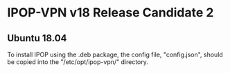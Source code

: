 # IPOP-VPN v18 Release Candidate 2
## Ubuntu 18.04
To install IPOP using the .deb package, the config file, "config.json", should be copied into the "/etc/opt/ipop-vpn/" directory.
